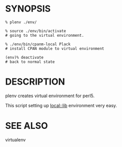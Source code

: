 # SYNOPSIS

    % plenv ./env/

    % source ./env/bin/activate
    # going to the virtual environment.

    % ./env/bin/cpanm-local Plack
    # install CPAN module to virtual environment

    (env)% deactivate
    # back to normal state

# DESCRIPTION

plenv creates virtual environment for perl5.

This script setting up [local::lib](http://search.cpan.org/search?mode=module&query=local::lib) environment very easy.

# SEE ALSO

virtualenv